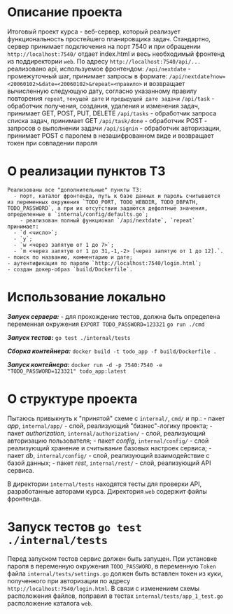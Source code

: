 # Описание проекта

  Итоговый проект курса - веб-сервер, который реализует функциональность простейшего планировщика задач.
  Стандартно, сервер принимает подключения на порт 7540 и при обращении `http://localhost:7540/` отдает index.html и весь необходимый фронтенд из поддиректории `web`.
  По адресу `http://localhost:7540/api/...` реализовано api, используемое фронтендом:
    `/api/nextdate` - промежуточный шаг, принимает запросы в формате: `/api/nextdate?now=<20060102>&date=<20060102>&repeat=<правило>` и возвращает вычисленную следующую дату, согласно указанному правилу повторения `repeat`, `текущей дате` и `предыдущей дате задачи`
    `/api/task` - обработчик получения, создания, удаления и изменения задач, принимает GET, POST, PUT, DELETE
    `/api/tasks` - обработчик запроса списка задач, принимает GET
    `/api/task/done` - обработчик POST - запросов о выполнении задачи
    `/api/signin` - обработчик авторизации, принимает POST с паролем в незашифрованном виде и возвращает токен при совпадении пароля

# О реализации пунктов ТЗ
	Реализованы все "дополнительные" пункты ТЗ:
	  - порт, каталог фронтенда, путь к базе данных и пароль считываются из переменных окружения `TODO_PORT, TODO_WEBDIR, TODO_DBPATH, TODO_PASSWORD`, а при их отсутствии задаются дефолтные значения, определенные в `internal/config/defaults.go`;
		- реализован полный функционал `/api/nextdate`, `repeat` принимает:
      - `d <число>`;
      - `y`;
      - `w <через запятую от 1 до 7>`;
      - `m <через запятую от 1 до 31,-1,-2> [через запятую от 1 до 12].`.
    - поиск по названию, комментарию и дате;
    - аутентификация по паролю `http://localhost:7540/login.html`;
    - создан докер-образ `build/Dockerfile`.

# Использование локально
  ***Запуск сервера:*** - для прохождение тестов, должна быть определена переменная окружения `EXPORT TODO_PASSWORD=123321`
    `go run ./cmd`

  ***Запуск тестов:***
    `go test ./internal/tests`

  ***Сборка контейнера:***
    `docker build -t todo_app -f build/Dockerfile .`

  ***Запуск контейнера:***
    `docker run -d -p 7540:7540 -e "TODO_PASSWORD=123321" todo_app:latest`


# О структуре проекта
  Пытаюсь привыкнуть к "принятой" схеме с `internal/`, `cmd/` и пр.:
    - пакет *app*, `internal/app/` - слой, реализующий "бизнес"-логику проекта;
    - пакет *authorization*, `internal/authorization/` - слой, реализующий авторизацию пользователя;
    - пакет *config*, `internal/config/` - слой реализующий хранение и считывание базовых настроек сервиса;
    - пакет *db*, `internal/config/` - слой, реализующий взаимодействие с базой данных;
    - пакет *rest*, `internal/rest/` - слой, реализующий API сервиса.

В директории `internal/tests` находятся тесты для проверки API, разработанные авторами курса. Директория `web` содержит файлы фронтенда.

# Запуск тестов `go test ./internal/tests`
   Перед запуском тестов сервис должен быть запущен. При установке пароля в переменную окружения `TODO_PASSWORD`, в переменную `Token` файла `internal/tests/settings.go` должен быть вставлен токен из куки, полученного при авторизации по адресу `http://localhost:7540/login.html`.
   В связи с изменением схемы расположения файлов, поправил в тестах `internal/tests/app_1_test.go` расположение каталога `web`.

